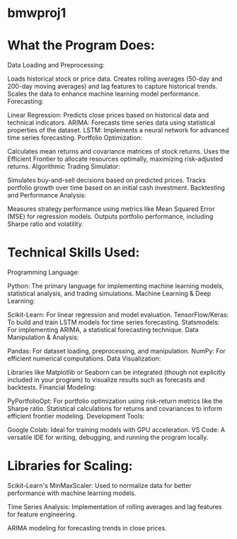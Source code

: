 # bmwproj1

# What the Program Does:

Data Loading and Preprocessing:

Loads historical stock or price data.
Creates rolling averages (50-day and 200-day moving averages) and lag features to capture historical trends.
Scales the data to enhance machine learning model performance.
Forecasting:

Linear Regression: Predicts close prices based on historical data and technical indicators.
ARIMA: Forecasts time series data using statistical properties of the dataset.
LSTM: Implements a neural network for advanced time series forecasting.
Portfolio Optimization:

Calculates mean returns and covariance matrices of stock returns.
Uses the Efficient Frontier to allocate resources optimally, maximizing risk-adjusted returns.
Algorithmic Trading Simulator:

Simulates buy-and-sell decisions based on predicted prices.
Tracks portfolio growth over time based on an initial cash investment.
Backtesting and Performance Analysis:

Measures strategy performance using metrics like Mean Squared Error (MSE) for regression models.
Outputs portfolio performance, including Sharpe ratio and volatility.


# Technical Skills Used:

Programming Language:

Python: The primary language for implementing machine learning models, statistical analysis, and trading simulations.
Machine Learning & Deep Learning:

Scikit-Learn: For linear regression and model evaluation.
TensorFlow/Keras: To build and train LSTM models for time series forecasting.
Statsmodels: For implementing ARIMA, a statistical forecasting technique.
Data Manipulation & Analysis:

Pandas: For dataset loading, preprocessing, and manipulation.
NumPy: For efficient numerical computations.
Data Visualization:

Libraries like Matplotlib or Seaborn can be integrated (though not explicitly included in your program) to visualize results such as forecasts and backtests.
Financial Modeling:

PyPortfolioOpt: For portfolio optimization using risk-return metrics like the Sharpe ratio.
Statistical calculations for returns and covariances to inform efficient frontier modeling.
Development Tools:

Google Colab: Ideal for training models with GPU acceleration.
VS Code: A versatile IDE for writing, debugging, and running the program locally.

# Libraries for Scaling:

Scikit-Learn's MinMaxScaler: Used to normalize data for better performance with machine learning models.

Time Series Analysis: Implementation of rolling averages and lag features for feature engineering.

ARIMA modeling for forecasting trends in close prices.
